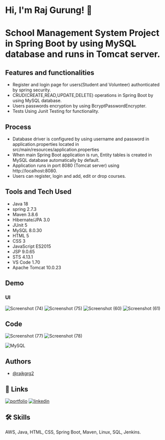 
# Hi, I'm Raj Gurung! 👋

# School Management System  Project in Spring Boot by using MySQL database and runs in Tomcat server.

## Features and functionalities
   * Register and login page for users(Student and Volunteer) authonticated by spring security.
   * CRUD(CREATE,READ,UPDATE,DELETE) operations in Spring Boot by using MySQL database.
   * Users passwords encryption by using BcryptPasswordEncrypter.
   * Tests Using Junit Testing for functionality.
   
 ## Process
   * Database driver is configured by using  username and password in application.properties located in src/main/resources/application.properties
   * When main Spring Boot application is run, Entity tables is created in MySQL database automatically by default.
   * Application runs in port 8080 (Tomcat server) using http://localhost:8080.
   * Users can register, login and add, edit or drop courses.
 ## Tools and Tech Used
 * Java 18 
 * spring 2.7.3
 * Maven 3.8.6
 * Hibernate/JPA 3.0
 * JUnit 5
 * MySQL 8.0.30
 * HTML 5
 * CSS 3
 * JavaScript ES2015
 * JSP 9.0.65
 * STS 4.13.1
 * VS Code 1.70
 * Apache Tomcat 10.0.23 



## Demo
### UI
![Screenshot (74)](https://user-images.githubusercontent.com/7123198/189034614-ae0ef990-0ee8-4f6e-9624-67d86afc11ef.png)
![Screenshot (75)](https://user-images.githubusercontent.com/7123198/189034620-304d7aa7-f866-43f9-b4d5-2604c2d53299.png)
![Screenshot (60)](https://user-images.githubusercontent.com/7123198/189034592-5807f5a7-7a91-43a1-98d2-6296791075f3.png)
![Screenshot (61)](https://user-images.githubusercontent.com/7123198/189034599-6719096d-7ea7-4996-bbcc-1889c8ddc3e4.png)
## Code
![Screenshot (77)](https://user-images.githubusercontent.com/7123198/189037751-058818cf-5af7-4b31-adaa-2d1e2e47504a.png)
![Screenshot (78)](https://user-images.githubusercontent.com/7123198/189037757-761a9ed1-27a8-4db2-880b-8faa72b68776.png)


![MySQL](https://user-images.githubusercontent.com/7123198/230845114-0e7be678-92be-4fbf-ab91-b000b11eec50.png)


## Authors

- [@rajkgrg2](https://github.com/rajkgrg2)


## 🔗 Links
[![portfolio](https://img.shields.io/badge/my_portfolio-000?style=for-the-badge&logo=ko-fi&logoColor=white)](https://github.com/rajkgrg2)
[![linkedin](https://img.shields.io/badge/linkedin-0A66C2?style=for-the-badge&logo=linkedin&logoColor=white)](https://www.linkedin.com/in/raj-kumar-gurung-b8199623a/)






## 🛠 Skills
AWS, Java, HTML, CSS, Spring Boot, Maven, Linux, SQL, Jenkins.





